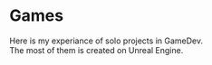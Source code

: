 # Games
Here is my experiance of solo projects in GameDev.  
The most of them is created on Unreal Engine.
